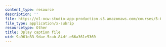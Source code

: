 ```yaml
---
content_type: resource
description: ''
file: https://ol-ocw-studio-app-production.s3.amazonaws.com/courses/5-08j-biological-chemistry-ii-spring-2016/9a961e839dae5cab84dfe66a361e5360_WEH-ttvMmxc.vtt
file_type: application/x-subrip
resourcetype: Other
title: 3play caption file
uid: 9a961e83-9dae-5cab-84df-e66a361e5360
---
```

